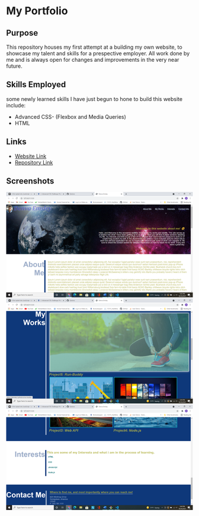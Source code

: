 # My Portfolio

## Purpose
This repository houses my first attempt at a building my own website, to showcase my talent and skills for a prespective employer. All work done by me and is always open for changes and improvements in the very near future.

## Skills Employed
some newly learned skills I have just begun to hone to build this website include:
* Advanced CSS- (Flexbox and Media Queries)
* HTML

## Links
* [Website Link](https://demsley1.github.io/My-Portfolio/)
* [Repository Link](https://github.com/Demsley1/My-Portfolio.git)

## Screenshots
![My-Portfolio-top](./assets/images/My-Portfolio-top.png)![My-Portfolio-middle](assets/images/My-portfolio2.png)![My-Portfolio-bottom](assets/images/My-portfolio3.png)
